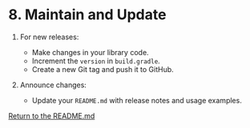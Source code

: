 # 8. Maintain and Update

1. For new releases:

    - Make changes in your library code.
    - Increment the `version` in `build.gradle`.
    - Create a new Git tag and push it to GitHub.
2. Announce changes:

    - Update your `README.md` with release notes and usage examples.

[Return to the README.md](README.md)